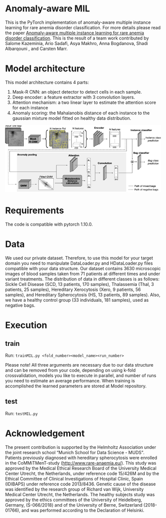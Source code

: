 # Anomaly-aware MIL
This is the PyTorch implementation of anomaly-aware multiple instance learning for rare anemia disorder classification.
For more details please read the paper 	[Anomaly-aware multiple instance learning for rare anemia disorder classification](https://www.example.com). 
This is the result of a team work contributed by Salome Kazeminia, Ario Sadafi, Asya Makhro, Anna Bogdanova, Shadi Albarqouni , and Carsten Marr.

# Model architecture 
This model architecture contains 4 parts:
1. Mask-R CNN: an object detector to detect cells in each sample.
2. Deep encoder: a feature extractor with 3 convolution layers.
3. Attention mechanism: a two linear layer to estimate the attention score for each instance
4. Anomaly scoring: the Mahalanobis distance of each instance to the gaussian mixture model fitted on healthy data distribution. 

![Anomaly-aware MIL architecture](diagram.png)

# Requirements
The code is compatible with pytorch 1.10.0.

# Data
We used our private dataset. Therefore, to use this model for your target domain you need to manipulate DataLoader.py and HDataLoader.py files compatible with your data structure.
Our dataset contains 3630 microscopic images of blood samples taken from 71 patients at different times and under variant treatments. 
The distribution of data in different classes is as follows: Sickle Cell Disease (SCD, 13 patients, 170 samples), Thalassemia (Thal, 3 patients, 25 samples), Hereditary Xerocytosis (Xero, 9 patients, 56 samples), and Hereditary Spherocytosis (HS, 13 patients, 89 samples). 
Also, we have a healthy control group (33 individuals, 181 samples), used as negative bags.

# Execution
## train 
Run:
```trainMIL.py <fold_number><model_name><run_number>```

Please note!
All three arguments are necessary due to our data structure and can be removed from your code, depending on using k-fold crossvalidation, models you like to execute in parallel, and number of runs you need to estimate an average performance.
When training is accomplished the learned parameters are stored at Model repository.

## test
Run: 
```testMIL.py```

# Acknowledgement
The present contribution is supported by the Helmholtz Association under the joint research school “Munich School for Data Science - MUDS".
Patients previously diagnosed with hereditary spherocytosis were enrolled in the CoMMiTMenT-study (http://www.rare-anaemia.eu/). This study was approved by the Medical Ethical Research Board of the University Medical Center Utrecht, the Netherlands, under reference code 15/426M and by the Ethical Committee of Clinical Investigations of Hospital Clinic, Spain (IDIBAPS) under reference code 2013/8436. Genetic cause of the disease was identified by the research group of Richard van Wijk, University Medical Center Utrecht, the Netherlands. The healthy subjects study was approved by the ethics committees of the University of Heidelberg, Germany, (S-066/2018) and of the University of Berne, Switzerland (2018-01766), and was performed according to the Declaration of Helsinki.
